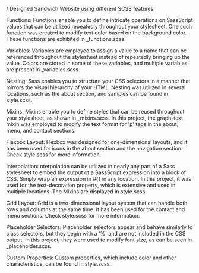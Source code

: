 / Designed Sandwich Website using different SCSS features.

Functions: 
Functions enable you to define intricate operations on SassScript values that can be utilized repeatedly throughout your stylesheet. One such function was created to modify text color based on the background color. These functions are exhibited in _functions.scss.

Variables:
Variables are employed to assign a value to a name that can be referenced throughout the stylesheet instead of repeatedly bringing up the value. Colors are stored in some of these variables, and multiple variables are present in _variables.scss.

Nesting:
Sass enables you to structure your CSS selectors in a manner that mirrors the visual hierarchy of your HTML. Nesting was utilized in several locations, such as the about section, and samples can be found in style.scss.

Mixins:
Mixins enable you to define styles that can be reused throughout your stylesheet, as shown in _mixins.scss. In this project, the graph-text mixin was employed to modify the text format for 'p' tags in the about, menu, and contact sections.

Flexbox Layout:
Flexbox was designed for one-dimensional layouts, and it has been used for icons in the about section and the navigation section. Check style.scss for more information.

Interpolation:
nterpolation can be utilized in nearly any part of a Sass stylesheet to embed the output of a SassScript expression into a block of CSS. Simply wrap an expression in #{} in any location. In this project, it was used for the text-decoration property, which is extensive and used in multiple locations. The Mixins are displayed in style.scss.

Grid Layout:
Grid is a two-dimensional layout system that can handle both rows and columns at the same time. It has been used for the contact and menu sections. Check style.scss for more information.

Placeholder Selectors: 
Placeholder selectors appear and behave similarly to class selectors, but they begin with a '%' and are not included in the CSS output. In this project, they were used to modify font size, as can be seen in _placeholder.scss.

Custom Properties: 
Custom properties, which include color and other characteristics, can be found in style.scss.
